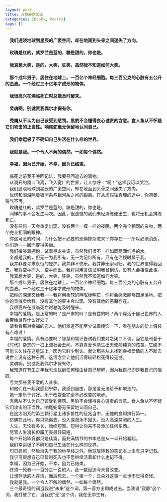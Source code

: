 ```yaml
---
layout: post
title: 万物静默如迷
categories: [Books, Poetry]
tags: []
---
```

#### &#8195;我们通晓地球到星辰的广袤空间，却在地面到头骨之间迷失了方向。               
#### &#8195;玫瑰是红的，紫罗兰是蓝的，糖是甜的，你也是。               
#### &#8195;我真想大笑，是的，大笑，狂笑，虽然我不知道如何大笑。                      
#### &#8195;那个成年男子。居住在地球上。一百亿个神经细胞。每三百公克的心脏有五公升的血液。一个经过三十亿年才成形的物体。                
#### &#8195;我很高兴在濒临死亡时总能及时醒来。               
#### &#8195;灵魂啊，别谴责我偶尔才保有你。               
#### &#8195;秃鹰从不认为自己该受到惩罚。黑豹不会懂得良心谴责的含意。食人鱼从不怀疑它们攻击的正当性。响尾蛇毫无保留地认同自己。           
#### &#8195;我们幸运极了不确知自己生活在什么样的世界。               
#### &#8195;我就是我。一个令人不解的偶然，一如每个偶然。               
#### &#8195;幸福，因为已开始，不幸，因为已结束。                     

<!-- more -->
&#8195;临死之前我不唤回记忆，我要召回逝去的事物。               
&#8195;从洞开的窗口飞离，飞入宽广的世界，让人惊呼：“啊！”这样我可以哭泣。               
&#8195;我们通晓地球到星辰的广袤空间，却在地面到头骨之间迷失了方向。               
&#8195;忧伤和眼泪隔着银河系与银河系之间的距离。在从虚假往真理的途中，你凋萎，锐气不再。               
&#8195;玫瑰是红的，紫罗兰是蓝的，糖是甜的，你也是。               
&#8195;同样的事不会发生两次。因此，很遗憾的我们未经演练便出生，也将无机会排练死亡。               
&#8195;没有任何一天会重复出现，没有两个一模一样的夜晚，两个完全相同的亲吻，两个完全相同的眼神。               
&#8195;你这可恶的时间，为什么把不必要的恐惧掺杂进来？你存在——所以必须消逝，你消逝——因而变得美丽。               
&#8195;我们微笑着拥抱，试着寻求共识，虽然我们很不一样如同两滴纯净的水。                     
&#8195;全都是我的，但无一为我所有，无一为记忆所有，只有在注视时属于我。               
&#8195;我并非要寻求永恒的庇护。我并非不快乐。我并非无家可归。我的世界值得我回去。我将空手而入，空手而出。我将只用言语证明我曾到访，没有人会相信此事。               
&#8195;我真想大笑，是的，大笑，狂笑，虽然我不知道如何大笑。                      
&#8195;那个成年男子。居住在地球上。一百亿个神经细胞。每三百公克的心脏有五公升的血液。一个经过三十亿年才成形的物体。                  
&#8195;把你的深渊交给我——我将用柔软的睡眠标明它，你将会感激能够四足落地。把你的灵魂卖给我。没有其他的买主会出现。没有其他的恶魔存在。               
&#8195;我很高兴在濒临死亡时总能及时醒来。               
&#8195;幸福的爱情。是正常的吗？是严肃的吗？是有益的吗？两个存活于自己世界的人会带给世界什么好处？               
&#8195;请看看那对幸福的恋人。他们难道不能至少试着掩饰一下，看在朋友的份上假装有点难过！               
&#8195;幸福的爱情。真有必要吗？智慧和常识告诫我们要对之闭口不谈，当它是刊登于《时代》杂志的一桩上流社会丑闻。不靠真爱也能生出天使般纯真的孩童。它绝不可能长久住在这星球上，因为它鲜少到访。就让那些从未找到幸福爱情的人不断去说世上没有这种东西。这信念会让他们活得较轻松死得较无憾。               
&#8195;灵魂啊，别谴责我偶尔才保有你。               
&#8195;我知道在有生之年我无法找到任何理由替自己辩解，因为我自己即是我自己的阻碍。                     
&#8195;亏欠那些我不爱的人甚多。               
&#8195;和他们在一起我感到宁静，我感到自由，那是爱无法给予和取走的。               
&#8195;她一定乐于讨好。乐于改变至完全不必改变的地步。               
&#8195;秃鹰从不认为自己该受到惩罚。黑豹不会懂得良心谴责的含意。食人鱼从不怀疑它们攻击的正当性。响尾蛇毫无保留地认同自己。               
&#8195;在这太阳系的第三颗行星上诸多兽性的征兆当中，无愧的良知排行第一。               
&#8195;仿佛在此地，你只能离去，没入深海永不回头。没入高深莫测的人生。                  
&#8195;人生，无论有多长，始终短暂。短得让你来不及添加任何东西。               
&#8195;尽管人生漫长但履历表最好简短。                              
&#8195;每个开始毕竟都只是续篇，而充满情节的书本总是从一半开始看起。               
&#8195;我们幸运极了不确知自己生活在什么样的世界。               
&#8195;烈日高照，然后消失于我的地平线之外。地球旋转我的笔记本上未有只字记载。               
&#8195;我宁可假想自己已暂时死去也不愿继续活着却什么也记不得。               
&#8195;幸福，因为已开始，不幸，因为已结束。                     
&#8195;终须一死者——百分之一百的人。此一数目迄今未曾改变。               
&#8195;让想存活的人存活，而后死去，一个接一个，云朵对这事一点也不觉得奇怪。               
&#8195;我就是我。一个令人不解的偶然，一如每个偶然。               
&#8195;三个最奇怪的词当我说“未来”这个词，第一音方出即成过去。当我说“寂静”这个词，我打破了它。当我说“无”这个词，我在无中生有。               
